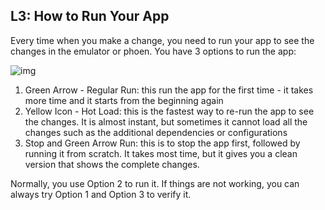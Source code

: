 ## L3: How to Run Your App

Every time when you make a change, you need to run your app to see the changes in the emulator or phoen. You have 3 options to run the app:

![img](https://lh5.googleusercontent.com/HFbDJWyj-EVtZ_JCxWbJluZtz5LMb0J6c51ioc8MtiFWhHdJqnSkpd-fYb5dsB5c2temovoeNnIKJ9b0hTowymC6srLss7ZeQPvn0mUFtglc1NtlThBzkw456zAMB-GdxBzIbO_B)

1. Green Arrow - Regular Run: this run the app for the first time - it takes more time and it starts from the beginning again
2. Yellow Icon - Hot Load: this is the fastest way to re-run the app to see the changes. It is almost instant, but sometimes it cannot load all the changes such as the additional dependencies or configurations
3. Stop and Green Arrow Run: this is to stop the app first, followed by running it from scratch. It takes most time, but it gives you a clean version that shows the complete changes.

Normally, you use Option 2 to run it. If things are not working, you can always try Option 1 and Option 3 to verify it.